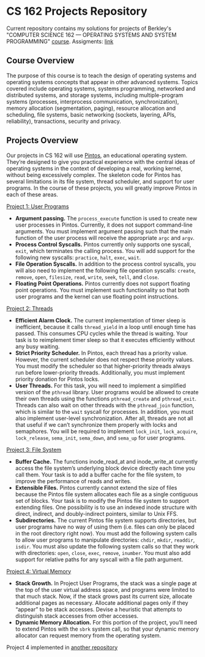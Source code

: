 CS 162 Projects Repository
=======================

Current repository contains my solutions for projects of Berkley's "COMPUTER SCIENCE 162 — OPERATING SYSTEMS AND SYSTEM PROGRAMMING" [course](https://hkn.eecs.berkeley.edu/courseguides/CS/162). Assigments: [link](https://inst.eecs.berkeley.edu/~cs162/sp22/)

## Course Overview
The purpose of this course is to teach the design of operating systems and operating systems concepts that appear in other advanced systems. Topics covered include operating systems, systems programming, networked and distributed systems, and storage systems, including multiple-program systems (processes, interprocess communication, synchronization), memory allocation (segmentation, paging), resource allocation and scheduling, file systems, basic networking (sockets, layering, APIs, reliability), transactions, security and privacy.

## Projects Overview
Our projects in CS 162 will use [Pintos](https://en.wikipedia.org/wiki/Pintos), an educational operating system. They’re designed to give you practical experience with the central ideas of operating systems in the context of developing a real, working kernel, without being excessively complex. The skeleton code for Pintos has several limitations in its file system, thread scheduler, and support for user programs. In the course of these projects, you will greatly improve Pintos in each of these areas.

[Project 1: User Programs](https://inst.eecs.berkeley.edu/~cs162/sp22/static/proj/proj-userprog.pdf)
- **Argument passing.** The `process_execute` function is used to create new user processes in Pintos. Currently, it does not support command-line arguments. You must implement argument passing such that the main function of the user process will receive the appropriate `argc` and `argv`.
- **Process Control Syscalls.** Pintos currently only supports one syscall, `exit`, which terminates the calling process. You will add support for the following new syscalls: `practice`, `halt`, `exec`, `wait`.
- **File Operation Syscalls.** In addition to the process control syscalls, you will also need to implement the following file operation syscalls: `create`, `remove`, `open`, `filesize`, `read`, `write`, `seek`, `tell`, and `close`.
- **Floating Point Operations.** Pintos currently does not support floating point operations. You must implement such functionality so that both user programs and the kernel can use floating point instructions.

[Project 2: Threads](https://inst.eecs.berkeley.edu/~cs162/sp22/static/proj/proj-threads.pdf)
- **Efficient Alarm Clock.** The current implementation of timer sleep is inefficient, because it calls `thread_yield` in a loop until enough time has passed. This consumes CPU cycles while the thread is waiting. Your task is to reimplement timer sleep so that it executes efficiently without any busy waiting.
- **Strict Priority Scheduler.** In Pintos, each thread has a priority value. However, the current scheduler does not respect these priority values. You must modify the scheduler so that higher-priority
threads always run before lower-priority threads. Additionally, you must implement priority donation for Pintos locks.
- **User Threads.** For this task, you will need to implement a simplified version of the `pthread` library. User programs would be allowed to create their own threads using the functions `pthread_create` and
`pthread_exit`. Threads can also wait on other threads with the `pthread_join` function, which is similar to the `wait` syscall for processes. In addition, you must also implement user-level synchronization. After all, threads are not all that useful if we can’t synchronize them properly with locks and semaphores. You will be required to implement `lock_init`, `lock_acquire`, `lock_release`, `sema_init`, `sema_down`, and `sema_up` for user programs.

[Project 3: File System](https://inst.eecs.berkeley.edu/~cs162/sp22/static/proj/proj-filesys.pdf)
- **Buffer Cache.** The functions inode_read_at and inode_write_at currently access the file system’s underlying block device directly each time you call them. Your task is to add a buffer cache for the file system, to improve the performance of reads and writes.
- **Extensible Files.** Pintos currently cannot extend the size of files because the Pintos file system allocates each file as a single contiguous set of blocks. Your task is to modify the Pintos file system to support extending files. One possibility is to use an indexed inode structure with direct, indirect, and doubly-indirect pointers, similar to Unix FFS.
- **Subdirectories.** The current Pintos file system supports directories, but user programs have no way of using them (i.e. files can only be placed in the root directory right now). You must add the following system calls to allow user programs to manipulate directories: `chdir`, `mkdir`, `readdir`, `isdir`. You must also update the following system calls so that they work with directories: `open`, `close`, `exec`, `remove`, `inumber`. You must also add support for relative paths for any syscall with a file path argument. 

[Project 4: Virtual Memory](https://inst.eecs.berkeley.edu/~cs162/sp22/static/hw/memory.pdf)
- **Stack Growth.** In Project User Programs, the stack was a single page at the top of the user virtual address space, and programs were limited to that much stack. Now, if the stack grows past its current size, allocate additional pages as necessary. Allocate additional pages only if they “appear” to be stack accesses. Devise a heuristic that attempts to distinguish stack accesses from other accesses.
- **Dynamic Memory Allocation.** For this portion of the project, you’ll need to extend Pintos with the `sbrk` system call, so that your dynamic memory allocator can request memory from the operating system.

Project 4 implemented in [another repository](https://github.com/infl4me/cs162-homework/tree/master/hw-memory/src)
